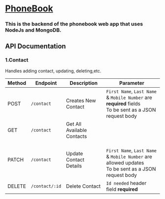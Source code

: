 # <a href="https://resplendent-rugelach-4e647e.netlify.app"> PhoneBook</a> 
### This is the backend of the phonebook web app that uses NodeJs and MongoDB.

## API Documentation
### 1.Contact

Handles adding contact, updating, deleting,etc.

| Method | Endpoint | Description | Parameter |
| ------ | -------- | ----------- | --------- |
| POST | `/contact` | Creates New Contact | `First Name`, `Last Name` & `Mobile Number` are **required** fields<br />To be sent as a JSON request body |
| GET | `/contact` | Get All Available Contacts | 
| PATCH | `/contact` | Update Contact Details | <br />`First Name`, `Last Name` & `Mobile Number` are allowed updates<br />To be sent as a JSON request body |
| DELETE | `/contact/:id` | Delete Contact | `Id needed` header field **required** |

